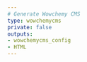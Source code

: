 ```yaml
---
# Generate Wowchemy CMS
type: wowchemycms
private: false
outputs:
- wowchemycms_config
- HTML
---
```


